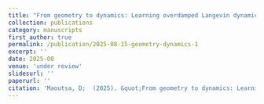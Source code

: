 ```yaml
---
title: "From geometry to dynamics: Learning overdamped Langevin dynamics from sparse observations with geometric constraints "
collection: publications
category: manuscripts
first_author: true
permalink: /publication/2025-08-15-geometry-dynamics-1
excerpt: ''
date: 2025-08
venue: 'under review'
slidesurl: ''
paperurl: ''
citation: 'Maoutsa, D;  (2025). &quot;From geometry to dynamics: Learning overdamped Langevin dynamics from sparse observations with geometric constraints.&quot; <i>under review</i>'
---
```

